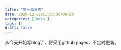 ```yaml
---
title: "第一篇日志"
date: 2020-12-21T11:56:36+08:00
categories: ['meta']
tags: []
draft: false
---
```


从今天开始写blog了，将采用github pages，不定时更新。
